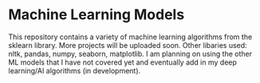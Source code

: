 # Machine Learning Models
This repository contains a variety of machine learning algorithms from the sklearn library. More projects will be uploaded soon. Other libaries used: nltk, pandas, numpy, seaborn, matplotlib. I am planning on using the other ML models that I have not covered yet and eventually add in my deep learning/AI algorithms (in development). 
